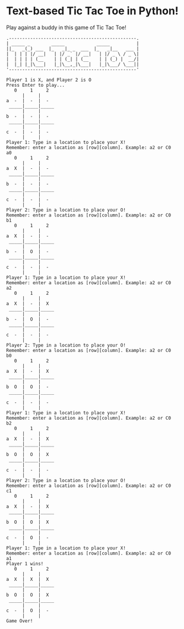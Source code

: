 # Text-based Tic Tac Toe in Python!

Play against a buddy in this game of Tic Tac Toe!
    
    
    .------------------------------------------------.
    | _____ _        _____            _____          |
    ||_   _(_) ___  |_   _|_ _  ___  |_   _|__   ___ |
    |  | | | |/ __|   | |/ _` |/ __|   | |/ _ \ / _ \|
    |  | | | | (__    | | (_| | (__    | | (_) |  __/|
    |  |_| |_|\___|   |_|\__,_|\___|   |_|\___/ \___||
    '------------------------------------------------'

```
Player 1 is X, and Player 2 is O
Press Enter to play...
   0     1     2
      |     |     
a  -  |  -  |  -  
 _____|_____|_____
      |     |     
b  -  |  -  |  -  
 _____|_____|_____
      |     |     
c  -  |  -  |  -
      |     |
Player 1: Type in a location to place your X!
Remember: enter a location as [row][column]. Example: a2 or C0
a0
   0     1     2
      |     |
a  X  |  -  |  -
 _____|_____|_____
      |     |
b  -  |  -  |  -
 _____|_____|_____
      |     |
c  -  |  -  |  -
      |     |
Player 2: Type in a location to place your O!
Remember: enter a location as [row][column]. Example: a2 or C0
b1
   0     1     2
      |     |
a  X  |  -  |  -
 _____|_____|_____
      |     |
b  -  |  O  |  -
 _____|_____|_____
      |     |
c  -  |  -  |  -
      |     |
Player 1: Type in a location to place your X!
Remember: enter a location as [row][column]. Example: a2 or C0
a2
   0     1     2
      |     |
a  X  |  -  |  X
 _____|_____|_____
      |     |
b  -  |  O  |  -
 _____|_____|_____
      |     |
c  -  |  -  |  -
      |     |
Player 2: Type in a location to place your O!
Remember: enter a location as [row][column]. Example: a2 or C0
b0
   0     1     2
      |     |
a  X  |  -  |  X
 _____|_____|_____
      |     |
b  O  |  O  |  -
 _____|_____|_____
      |     |
c  -  |  -  |  -
      |     |
Player 1: Type in a location to place your X!
Remember: enter a location as [row][column]. Example: a2 or C0
b2
   0     1     2
      |     |
a  X  |  -  |  X
 _____|_____|_____
      |     |
b  O  |  O  |  X
 _____|_____|_____
      |     |
c  -  |  -  |  -
      |     |
Player 2: Type in a location to place your O!
Remember: enter a location as [row][column]. Example: a2 or C0
c1
   0     1     2
      |     |
a  X  |  -  |  X
 _____|_____|_____
      |     |
b  O  |  O  |  X
 _____|_____|_____
      |     |
c  -  |  O  |  -
      |     |
Player 1: Type in a location to place your X!
Remember: enter a location as [row][column]. Example: a2 or C0
a1
Player 1 wins!
   0     1     2
      |     |
a  X  |  X  |  X
 _____|_____|_____
      |     |
b  O  |  O  |  X
 _____|_____|_____
      |     |
c  -  |  O  |  -
      |     |
Game Over!
```
